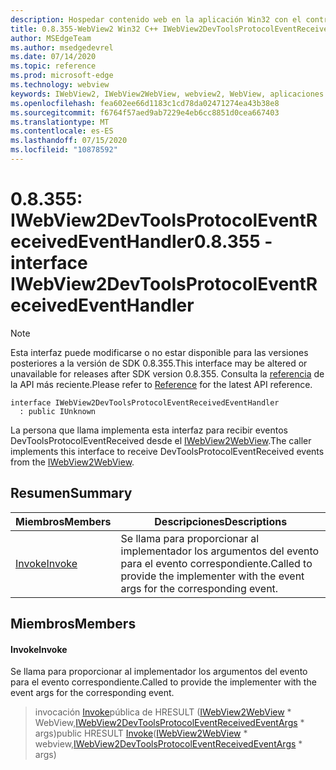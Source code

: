 ```yaml
---
description: Hospedar contenido web en la aplicación Win32 con el control Microsoft Edge WebView2
title: 0.8.355-WebView2 Win32 C++ IWebView2DevToolsProtocolEventReceivedEventHandler
author: MSEdgeTeam
ms.author: msedgedevrel
ms.date: 07/14/2020
ms.topic: reference
ms.prod: microsoft-edge
ms.technology: webview
keywords: IWebView2, IWebView2WebView, webview2, WebView, aplicaciones Win32, Win32, Edge
ms.openlocfilehash: fea602ee66d1183c1cd78da02471274ea43b38e8
ms.sourcegitcommit: f6764f57aed9ab7229e4eb6cc8851d0cea667403
ms.translationtype: MT
ms.contentlocale: es-ES
ms.lasthandoff: 07/15/2020
ms.locfileid: "10878592"
---
```

# <span data-ttu-id="645d7-104">0.8.355: IWebView2DevToolsProtocolEventReceivedEventHandler</span><span class="sxs-lookup"><span data-stu-id="645d7-104">0.8.355 - interface IWebView2DevToolsProtocolEventReceivedEventHandler</span></span> 

> [!NOTE]
> <span data-ttu-id="645d7-105">Esta interfaz puede modificarse o no estar disponible para las versiones posteriores a la versión de SDK 0.8.355.</span><span class="sxs-lookup"><span data-stu-id="645d7-105">This interface may be altered or unavailable for releases after SDK version 0.8.355.</span></span> <span data-ttu-id="645d7-106">Consulta la [referencia](../../../webview2-api-reference.md) de la API más reciente.</span><span class="sxs-lookup"><span data-stu-id="645d7-106">Please refer to [Reference](../../../webview2-api-reference.md) for the latest API reference.</span></span>

```
interface IWebView2DevToolsProtocolEventReceivedEventHandler
  : public IUnknown
```

<span data-ttu-id="645d7-107">La persona que llama implementa esta interfaz para recibir eventos DevToolsProtocolEventReceived desde el [IWebView2WebView](IWebView2WebView.md).</span><span class="sxs-lookup"><span data-stu-id="645d7-107">The caller implements this interface to receive DevToolsProtocolEventReceived events from the [IWebView2WebView](IWebView2WebView.md).</span></span>

## <span data-ttu-id="645d7-108">Resumen</span><span class="sxs-lookup"><span data-stu-id="645d7-108">Summary</span></span>

 <span data-ttu-id="645d7-109">Miembros</span><span class="sxs-lookup"><span data-stu-id="645d7-109">Members</span></span>                        | <span data-ttu-id="645d7-110">Descripciones</span><span class="sxs-lookup"><span data-stu-id="645d7-110">Descriptions</span></span>
--------------------------------|---------------------------------------------
[<span data-ttu-id="645d7-111">Invoke</span><span class="sxs-lookup"><span data-stu-id="645d7-111">Invoke</span></span>](#invoke) | <span data-ttu-id="645d7-112">Se llama para proporcionar al implementador los argumentos del evento para el evento correspondiente.</span><span class="sxs-lookup"><span data-stu-id="645d7-112">Called to provide the implementer with the event args for the corresponding event.</span></span>

## <span data-ttu-id="645d7-113">Miembros</span><span class="sxs-lookup"><span data-stu-id="645d7-113">Members</span></span>

#### <span data-ttu-id="645d7-114">Invoke</span><span class="sxs-lookup"><span data-stu-id="645d7-114">Invoke</span></span> 

<span data-ttu-id="645d7-115">Se llama para proporcionar al implementador los argumentos del evento para el evento correspondiente.</span><span class="sxs-lookup"><span data-stu-id="645d7-115">Called to provide the implementer with the event args for the corresponding event.</span></span>

> <span data-ttu-id="645d7-116">invocación [Invoke](#invoke)pública de HRESULT ([IWebView2WebView](IWebView2WebView.md) \* WebView,[IWebView2DevToolsProtocolEventReceivedEventArgs](IWebView2DevToolsProtocolEventReceivedEventArgs.md) \* args)</span><span class="sxs-lookup"><span data-stu-id="645d7-116">public HRESULT [Invoke](#invoke)([IWebView2WebView](IWebView2WebView.md) \* webview,[IWebView2DevToolsProtocolEventReceivedEventArgs](IWebView2DevToolsProtocolEventReceivedEventArgs.md) \* args)</span></span>

